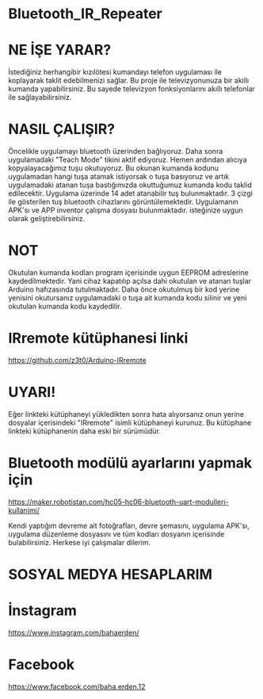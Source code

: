 # Bluetooth_IR_Repeater
# NE İŞE YARAR?
İstediğiniz herhangibir kızılötesi kumandayı telefon uygulaması ile koplayarak taklit edebilmenizi sağlar. Bu proje ile televizyonunuza bir akıllı kumanda yapabilirsiniz. Bu sayede televizyon fonksiyonlarını akıllı telefonlar ile sağlayabilirsiniz. 

# NASIL ÇALIŞIR?
Öncelikle uygulamayı bluetooth üzerinden bağlıyoruz. Daha sonra uygulamadaki "Teach Mode"
tikini aktif ediyoruz. Hemen ardından alıcıya kopyalayacağımız tuşu okutuyoruz. Bu okunan kumanda kodunu uygulamadan 
hangi tuşa atamak istiyorsak o tuşa basıyoruz ve artık uygulamadaki atanan tuşa bastığımızda 
okuttuğumuz kumanda kodu taklid edilecektir. Uygulama üzerinde 14 adet atanabilir tuş bulunmaktadır. 3 çizgi ile
gösterilen tuş bluetooth cihazlarını görüntülemektedir. Uygulamanın APK'sı ve  APP inventor çalışma dosyası bulunmaktadır.
isteğinize uygun olarak geliştirebilirsiniz.

# NOT
Okutulan kumanda kodları program içerisinde uygun EEPROM adreslerine kaydedilmektedir. Yani cihaz kapatılıp açılsa dahi okutulan ve atanan tuşlar Arduino hafızasında tutulmaktadır. Daha önce okutulmuş bir kod yerine yenisini okutursanız uygulamadaki o tuşa ait kumanda kodu silinir ve yeni okutulan kumanda kodu kaydedilir.

# IRremote kütüphanesi linki
https://github.com/z3t0/Arduino-IRremote

# UYARI!
Eğer linkteki kütüphaneyi yükledikten sonra hata alıyorsanız onun yerine dosyalar içerisindeki "IRremote" isimli kütüphaneyi kurunuz. Bu kütüphane linkteki kütüphanenin daha eski bir sürümüdür.

# Bluetooth modülü ayarlarını yapmak için
https://maker.robotistan.com/hc05-hc06-bluetooth-uart-modulleri-kullanimi/

Kendi yaptığım devreme ait fotoğrafları, devre şemasını, uygulama APK'sı, uygulama düzenleme dosyasını ve tüm kodları dosyanın içerisinde bulabilirsiniz. Herkese iyi çalışmalar dilerim.

# SOSYAL MEDYA HESAPLARIM
# İnstagram 
https://www.instagram.com/bahaerden/
# Facebook
https://www.facebook.com/baha.erden.12
